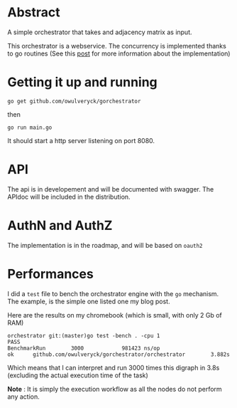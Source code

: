 # Abstract

A simple orchestrator that takes and adjacency matrix as input.

This orchestrator is a webservice.
The concurrency is implemented thanks to go routines (See this [post](http://blog.owulveryck.info/2015/12/02/orchestrate-a-digraph-with-goroutine-a-concurrent-orchestrator/) for more information about the implementation)


# Getting it up and running

```
go get github.com/owulveryck/gorchestrator
```

then 

```
go run main.go
```

It should start a http server listening on port 8080.

# API

The api is in developement and will be documented with swagger. The APIdoc will be included in the distribution.

# AuthN and AuthZ

The implementation is in the roadmap, and will be based on `oauth2`

# Performances

I did a `test` file to bench the orchestrator engine with the `go` mechanism. The example, is the simple one listed one my blog post.

Here are the results on my chromebook (which is small, with only 2 Gb of RAM)

```
orchestrator git:(master)go test -bench . -cpu 1
PASS
BenchmarkRun        3000            981423 ns/op
ok      github.com/owulveryck/gorchestrator/orchestrator        3.882s
```

Which means that I can interpret and run 3000 times this digraph in 3.8s (excluding the actual execution time of the task)

__Note__ : It is simply the execution workflow as all the nodes do not perform any action.
